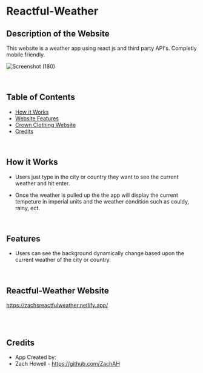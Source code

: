 # Reactful-Weather

## Description of the Website
This website is a weather app using react js and third party API's. Completly mobile friendly.

![Screenshot (180)](https://user-images.githubusercontent.com/68923037/116731065-dc475c80-a9ae-11eb-9243-b8e654dbb91a.png)


 
<br/>

## Table of Contents
* [How it Works](#how-it-works)
* [Website Features](#website-features)
* [Crown Clothing Website](#crown-clothing-website)
* [Credits](#credits)


<br/>

## How it Works
* Users just type in the city or country they want to see the current weather and hit enter.

* Once the weather is pulled up the the app will display the current tempeture in imperial units and the weather condition such as couldy, rainy, ect.






<br/>

## Features
* Users can see the background dynamically change based upon the current weather of the city or country.

  
<br/>

    
    

## Reactful-Weather Website

https://zachsreactfulweather.netlify.app/

<br/>




<br/>

## Credits

* App Created by:
* Zach Howell - https://github.com/ZachAH


